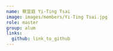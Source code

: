 ```yaml
---
name: 蔡宜庭 Yi-Ting Tsai 
image: images/members/Yi-Ting Tsai.jpg 
role: master
group: alum
links:
  github: link_to_github 
---
```

